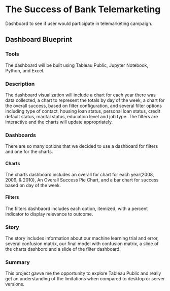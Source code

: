 # The Success of Bank Telemarketing
Dashboard to see if user would participate in telemarketing campaign.

## Dashboard Blueprint


### Tools
The dashboard will be built using Tableau Public, Jupyter Notebook, Python, and Excel.

### Description
The dashboard visualization will include a chart for each year there was data collected, a chart to represent the totals by day of the week, a chart for the overall success, based on filter configuration, and several filter options including type of contact, housing loan status, personal loan status, credit default status, marital status, education level and job type. The filters are interactive and the charts will update appropriately.

### Dashboards
There are so many options that we decided to use a dashboard for filters and one for the charts.

#### Charts
The charts dashboard includes an overall for chart for each year(2008, 2009, & 2010), An Overall Success Pie Chart, and a bar chart for success based on day of the week.

#### Filters
The filters dashbaord includes each option, itemized, with a percent indicator to display relevance to outcome.  


### Story
The story includes information about our machine learning trial and error, several confusion matrix, our final model with confusion matrix, a slide of the charts dashbord and a slide of the filter dashboard.


### Summary
This project gavve me the opportunity to explore Tableau Public and really get an understanding of the limitations when compared to desktop or server versions.